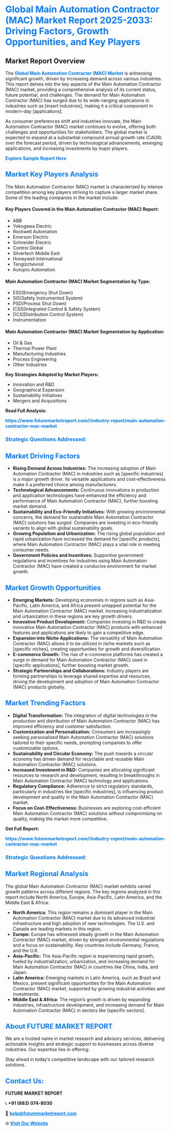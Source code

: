 <h1 style="color: #007BFF;">Global Main Automation Contractor (MAC) Market Report 2025-2033: Driving Factors, Growth Opportunities, and Key Players</h1>

<section id="overview">
<h2>Market Report Overview</h2>
<p>The <a href="https://www.futuremarketreport.com//industry-report/main-automation-contractor-mac-market" style="color: #007BFF; text-decoration: none;"><strong>Global Main Automation Contractor (MAC) Market</strong></a> is witnessing significant growth, driven by increasing demand across various industries. This report delves into the key aspects of the Main Automation Contractor (MAC) market, providing a comprehensive analysis of its current status, future potential, and challenges. The demand for Main Automation Contractor (MAC) has surged due to its wide-ranging applications in industries such as [insert industries], making it a critical component in modern-day [applications].</p>
<p>As consumer preferences shift and industries innovate, the Main Automation Contractor (MAC) market continues to evolve, offering both challenges and opportunities for stakeholders. The global market is expected to expand at a substantial compound annual growth rate (CAGR) over the forecast period, driven by technological advancements, emerging applications, and increasing investments by major players.</p>
</section>

<section id="overview">
<p><a href="https://www.futuremarketreport.com//request-sample/reportId=91973" style="color: #007BFF; text-decoration: none;"><strong>Explore Sample Report Here</strong></a></p>
</section>

<section id="key-players">
<h2 style="color: #007BFF;">Market Key Players Analysis</h2>
<p>The Main Automation Contractor (MAC) market is characterized by intense competition among key players striving to capture a larger market share. Some of the leading companies in the market include:</p>
<h4>Key Players Covered in the Main Automation Contractor (MAC) Report:</h4>
<ul><li>ABB</li><li>Yokogawa Electric</li><li>Rockwell Automation</li><li>Emerson Electric</li><li>Schneider Electric</li><li>Control Global</li><li>Silvertech Middle East</li><li>Honeywell International</li><li>Tengizchevroil</li><li>Autopro Automation</li></ul>
<h4>Main Automation Contractor (MAC) Market Segmentation by Type:</h4>
<ul><li>ESD(Emergency Shut Down)</li><li>SIS(Safety Instrumented System)</li><li>PSD(Process Shut Down)</li><li>ICSS(Integrated Control &amp; Safety System)</li><li>DCS(Distribution Control System)</li><li>Instrumentation</li></ul>

<h4>Main Automation Contractor (MAC) Market Segmentation by Application:</h4>
<ul><li>Oil &amp; Gas</li><li>Thermal Power Plant</li><li>Manufacturing Industries</li><li>Process Engineering</li><li>Other Industries</li></ul>
<p><strong>Key Strategies Adopted by Market Players:</strong></p>
<ul>
<li>Innovation and R&D</li>
<li>Geographical Expansion</li>
<li>Sustainability Initiatives</li>
<li>Mergers and Acquisitions</li>
</ul>
</section>

<section>
<p><strong>Read Full Analysis: </strong></p><a href="https://www.futuremarketreport.com//industry-report/main-automation-contractor-mac-market" style="color: #007BFF; text-decoration: none;"><strong>https://www.futuremarketreport.com//industry-report/main-automation-contractor-mac-market</strong></a>
<h3 style="color: #007BFF;">Strategic Questions Addressed:</h3>
</section>

<section id="driving-factors">
<h2 style="color: #007BFF;">Market Driving Factors</h2>
<ul>
<li><strong>Rising Demand Across Industries:</strong> The increasing adoption of Main Automation Contractor (MAC) in industries such as [specific industries] is a major growth driver. Its versatile applications and cost-effectiveness make it a preferred choice among manufacturers.</li>
<li><strong>Technological Advancements:</strong> Continuous innovations in production and application technologies have enhanced the efficiency and performance of Main Automation Contractor (MAC), further boosting market demand.</li>
<li><strong>Sustainability and Eco-Friendly Initiatives:</strong> With growing environmental concerns, the demand for sustainable Main Automation Contractor (MAC) solutions has surged. Companies are investing in eco-friendly variants to align with global sustainability goals.</li>
<li><strong>Growing Population and Urbanization:</strong> The rising global population and rapid urbanization have increased the demand for [specific products], where Main Automation Contractor (MAC) plays a vital role in meeting consumer needs.</li>
<li><strong>Government Policies and Incentives:</strong> Supportive government regulations and incentives for industries using Main Automation Contractor (MAC) have created a conducive environment for market growth.</li>
</ul>
</section>

<section id="growth-opportunities">
<h2 style="color: #007BFF;">Market Growth Opportunities</h2>
<ul>
<li><strong>Emerging Markets:</strong> Developing economies in regions such as Asia-Pacific, Latin America, and Africa present untapped potential for the Main Automation Contractor (MAC) market. Increasing industrialization and urbanization in these regions are key growth drivers.</li>
<li><strong>Innovative Product Development:</strong> Companies investing in R&D to create innovative Main Automation Contractor (MAC) products with enhanced features and applications are likely to gain a competitive edge.</li>
<li><strong>Expansion into Niche Applications:</strong> The versatility of Main Automation Contractor (MAC) allows it to be utilized in niche markets such as [specific niches], creating opportunities for growth and diversification.</li>
<li><strong>E-commerce Growth:</strong> The rise of e-commerce platforms has created a surge in demand for Main Automation Contractor (MAC) used in [specific applications], further boosting market growth.</li>
<li><strong>Strategic Partnerships and Collaborations:</strong> Industry players are forming partnerships to leverage shared expertise and resources, driving the development and adoption of Main Automation Contractor (MAC) products globally.</li>
</ul>
</section>

<section id="trending-factors">
<h2 style="color: #007BFF;">Market Trending Factors</h2>
<ul>
<li><strong>Digital Transformation:</strong> The integration of digital technologies in the production and distribution of Main Automation Contractor (MAC) has improved efficiency and customer satisfaction.</li>
<li><strong>Customization and Personalization:</strong> Consumers are increasingly seeking personalized Main Automation Contractor (MAC) solutions tailored to their specific needs, prompting companies to offer customizable options.</li>
<li><strong>Sustainability and Circular Economy:</strong> The push towards a circular economy has driven demand for recyclable and reusable Main Automation Contractor (MAC) solutions.</li>
<li><strong>Increased Investment in R&D:</strong> Companies are allocating significant resources to research and development, resulting in breakthroughs in Main Automation Contractor (MAC) technology and applications.</li>
<li><strong>Regulatory Compliance:</strong> Adherence to strict regulatory standards, particularly in industries like [specific industries], is influencing product development and quality in the Main Automation Contractor (MAC) market.</li>
<li><strong>Focus on Cost-Effectiveness:</strong> Businesses are exploring cost-efficient Main Automation Contractor (MAC) solutions without compromising on quality, making the market more competitive.</li>
</ul>
</section>

<section>
<p><strong>Get Full Report: </strong></p><a href="https://www.futuremarketreport.com//industry-report/main-automation-contractor-mac-market" style="color: #007BFF; text-decoration: none;"><strong>https://www.futuremarketreport.com//industry-report/main-automation-contractor-mac-market</strong></a>
<h3 style="color: #007BFF;">Strategic Questions Addressed:</h3>
</section>


<section id="regional-analysis">
<h2 style="color: #007BFF;">Market Regional Analysis</h2>
<p>The global Main Automation Contractor (MAC) market exhibits varied growth patterns across different regions. The key regions analyzed in this report include North America, Europe, Asia-Pacific, Latin America, and the Middle East & Africa:</p>
<ul>
<li><strong>North America:</strong> This region remains a dominant player in the Main Automation Contractor (MAC) market due to its advanced industrial infrastructure and high adoption of new technologies. The U.S. and Canada are leading markets in this region.</li>
<li><strong>Europe:</strong> Europe has witnessed steady growth in the Main Automation Contractor (MAC) market, driven by stringent environmental regulations and a focus on sustainability. Key countries include Germany, France, and the U.K.</li>
<li><strong>Asia-Pacific:</strong> The Asia-Pacific region is experiencing rapid growth, fueled by industrialization, urbanization, and increasing demand for Main Automation Contractor (MAC) in countries like China, India, and Japan.</li>
<li><strong>Latin America:</strong> Emerging markets in Latin America, such as Brazil and Mexico, present significant opportunities for the Main Automation Contractor (MAC) market, supported by growing industrial activities and investments.</li>
<li><strong>Middle East & Africa:</strong> The region’s growth is driven by expanding industries, infrastructure development, and increasing demand for Main Automation Contractor (MAC) in sectors like [specific sectors].</li>
</ul>
</section>

<footer>
<h2 style="color: #007BFF;">About FUTURE MARKET REPORT</h2>
<p>We are a trusted name in market research and advisory services, delivering actionable insights and strategic support to businesses across diverse industries. Our expertise lies in offering:</p>

<p>Stay ahead in today’s competitive landscape with our tailored research solutions.</p>

<h2 style="color: #007BFF;">Contact Us:</h2>
<p><strong>FUTURE MARKET REPORT</strong></p>
<p>📞 <strong>+91 (883) 074-8030</strong></p>
<p>📧 <strong><a href="mailto:help@futuremarketreport.com" style="color: #007BFF;">help@futuremarketreport.com</a></strong></p>
<p>🌐 <strong><a href="https://www.futuremarketreport.com/" style="color: #007BFF;">Visit Our Website</a></strong></p>
</footer>